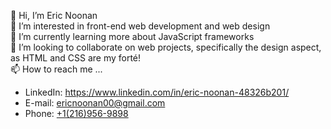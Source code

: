  👋 Hi, I’m Eric Noonan<br>
 👀 I’m interested in front-end web development and web design<br>
 🌱 I’m currently learning more about JavaScript frameworks<br>
 💞️ I’m looking to collaborate on web projects, specifically the design aspect, as HTML and CSS are my forté!<br>
 📫 How to reach me ...<br>
  * LinkedIn: <a href="https://www.linkedin.com/in/eric-noonan/">https://www.linkedin.com/in/eric-noonan-48326b201/</a>
  * E-mail: <a href="email:ericnoonan00@gmail.com">ericnoonan00@gmail.com</a>
  * Phone: <a href="tel:+12169569898">+1(216)956-9898</a>
<!---
ericnoonan00/ericnoonan00 is a ✨ special ✨ repository because its `README.md` (this file) appears on your GitHub profile.
You can click the Preview link to take a look at your changes.
--->
